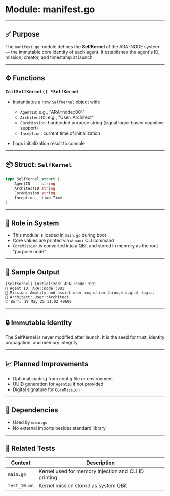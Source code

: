 # Module: manifest.go

---

## ✅ Purpose

The `manifest.go` module defines the **SelfKernel** of the ARA-NODE system — the immutable core identity of each agent. It establishes the agent's ID, mission, creator, and timestamp at launch.

---

## ⚙️ Functions

### `InitSelfKernel() *SelfKernel`

* Instantiates a new `SelfKernel` object with:

  * `AgentID`: e.g., "ARA::node::001"
  * `ArchitectID`: e.g., "User::Architect"
  * `CoreMission`: hardcoded purpose string (signal logic-based cognitive support)
  * `Inception`: current time of initialization
* Logs initialization result to console

---

## 📦 Struct: `SelfKernel`

```go
type SelfKernel struct {
    AgentID     string
    ArchitectID string
    CoreMission string
    Inception   time.Time
}
```

---

## 🧠 Role in System

* This module is loaded in `main.go` during boot
* Core values are printed via `whoami` CLI command
* `CoreMission` is converted into a QBit and stored in memory as the root "purpose node"

---

## 🧬 Sample Output

```text
[SelfKernel] Initialized: ARA::node::001
🤖 Agent ID: ARA::node::001
🎯 Mission: Amplify and assist user cognition through signal logic.
🧬 Architect: User::Architect
⏱ Born: 19 May 25 11:02 +0600
```

---

## 🔒 Immutable Identity

The SelfKernel is never modified after launch. It is the seed for trust, identity propagation, and memory integrity.

---

## 📈 Planned Improvements

* Optional loading from config file or environment
* UUID generation for `AgentID` if not provided
* Digital signature for `CoreMission`

---

## 📂 Dependencies

* Used by `main.go`
* No external imports besides standard library

---

## 🧪 Related Tests

| Context      | Description                                          |
| ------------ | ---------------------------------------------------- |
| `main.go`    | Kernel used for memory injection and CLI ID printing |
| `test_10.md` | Kernel mission stored as system QBit                 |
